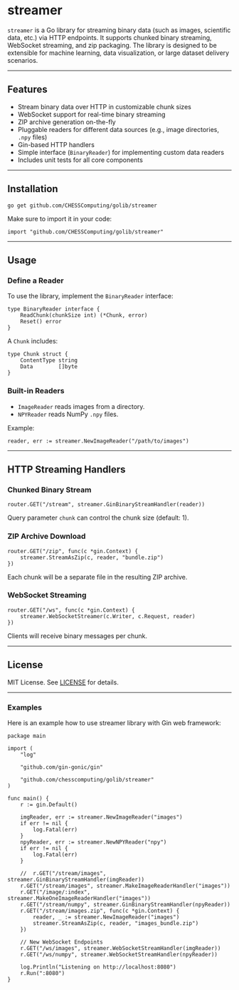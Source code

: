 # streamer

`streamer` is a Go library for streaming binary data (such as images,
scientific data, etc.) via HTTP endpoints. It supports chunked binary
streaming, WebSocket streaming, and zip packaging. The library is designed to
be extensible for machine learning, data visualization, or large dataset
delivery scenarios.

---

## Features

- Stream binary data over HTTP in customizable chunk sizes
- WebSocket support for real-time binary streaming
- ZIP archive generation on-the-fly
- Pluggable readers for different data sources (e.g., image directories, `.npy` files)
- Gin-based HTTP handlers
- Simple interface (`BinaryReader`) for implementing custom data readers
- Includes unit tests for all core components

---

## Installation

```
go get github.com/CHESSComputing/golib/streamer
````

Make sure to import it in your code:

```
import "github.com/CHESSComputing/golib/streamer"
```

---

## Usage

### Define a Reader

To use the library, implement the `BinaryReader` interface:

```
type BinaryReader interface {
    ReadChunk(chunkSize int) (*Chunk, error)
    Reset() error
}
```

A `Chunk` includes:

```
type Chunk struct {
    ContentType string
    Data        []byte
}
```

### Built-in Readers

* `ImageReader` reads images from a directory.
* `NPYReader` reads NumPy `.npy` files.

Example:

```
reader, err := streamer.NewImageReader("/path/to/images")
```

---

## HTTP Streaming Handlers

### Chunked Binary Stream

```
router.GET("/stream", streamer.GinBinaryStreamHandler(reader))
```

Query parameter `chunk` can control the chunk size (default: 1).

### ZIP Archive Download

```
router.GET("/zip", func(c *gin.Context) {
    streamer.StreamAsZip(c, reader, "bundle.zip")
})
```

Each chunk will be a separate file in the resulting ZIP archive.

### WebSocket Streaming

```
router.GET("/ws", func(c *gin.Context) {
    streamer.WebSocketStreamer(c.Writer, c.Request, reader)
})
```

Clients will receive binary messages per chunk.

---

## License

MIT License. See [LICENSE](../LICENSE) for details.

---

### Examples
Here is an example how to use streamer library with Gin web framework:
```
package main

import (
	"log"

	"github.com/gin-gonic/gin"

	"github.com/chesscomputing/golib/streamer"
)

func main() {
	r := gin.Default()

	imgReader, err := streamer.NewImageReader("images")
	if err != nil {
		log.Fatal(err)
	}
	npyReader, err := streamer.NewNPYReader("npy")
	if err != nil {
		log.Fatal(err)
	}

	//	r.GET("/stream/images", streamer.GinBinaryStreamHandler(imgReader))
	r.GET("/stream/images", streamer.MakeImageReaderHandler("images"))
	r.GET("/image/:index", streamer.MakeOneImageReaderHandler("images"))
	r.GET("/stream/numpy", streamer.GinBinaryStreamHandler(npyReader))
	r.GET("/stream/images.zip", func(c *gin.Context) {
		reader, _ := streamer.NewImageReader("images")
		streamer.StreamAsZip(c, reader, "images_bundle.zip")
	})

	// New WebSocket Endpoints
	r.GET("/ws/images", streamer.WebSocketStreamHandler(imgReader))
	r.GET("/ws/numpy", streamer.WebSocketStreamHandler(npyReader))

	log.Println("Listening on http://localhost:8080")
	r.Run(":8080")
}

```
